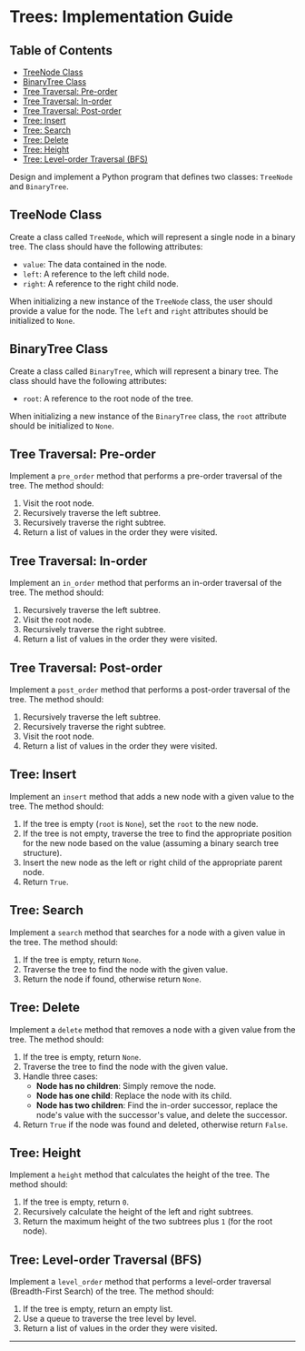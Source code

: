 # Trees: Implementation Guide

## Table of Contents

* [TreeNode Class](#tree-node-class)
* [BinaryTree Class](#binary-tree-class)
* [Tree Traversal: Pre-order](#tree-pre-order)
* [Tree Traversal: In-order](#tree-in-order)
* [Tree Traversal: Post-order](#tree-post-order)
* [Tree: Insert](#tree-insert)
* [Tree: Search](#tree-search)
* [Tree: Delete](#tree-delete)
* [Tree: Height](#tree-height)
* [Tree: Level-order Traversal (BFS)](#tree-level-order-traversal)

Design and implement a Python program that defines two classes: `TreeNode` and `BinaryTree`.

## TreeNode Class <a name="tree-node-class"></a>

Create a class called `TreeNode`, which will represent a single node in a binary tree. The class should have the following attributes:

*   `value`: The data contained in the node.
*   `left`: A reference to the left child node.
*   `right`: A reference to the right child node.

When initializing a new instance of the `TreeNode` class, the user should provide a value for the node. The `left` and `right` attributes should be initialized to `None`.

## BinaryTree Class <a name="binary-tree-class"></a>

Create a class called `BinaryTree`, which will represent a binary tree. The class should have the following attributes:

*   `root`: A reference to the root node of the tree.

When initializing a new instance of the `BinaryTree` class, the `root` attribute should be initialized to `None`.

## Tree Traversal: Pre-order <a name="tree-pre-order"></a>

Implement a `pre_order` method that performs a pre-order traversal of the tree. The method should:

1.  Visit the root node.
2.  Recursively traverse the left subtree.
3.  Recursively traverse the right subtree.
4.  Return a list of values in the order they were visited.

## Tree Traversal: In-order <a name="tree-in-order"></a>

Implement an `in_order` method that performs an in-order traversal of the tree. The method should:

1.  Recursively traverse the left subtree.
2.  Visit the root node.
3.  Recursively traverse the right subtree.
4.  Return a list of values in the order they were visited.

## Tree Traversal: Post-order <a name="tree-post-order"></a>

Implement a `post_order` method that performs a post-order traversal of the tree. The method should:

1.  Recursively traverse the left subtree.
2.  Recursively traverse the right subtree.
3.  Visit the root node.
4.  Return a list of values in the order they were visited.

## Tree: Insert <a name="tree-insert"></a>

Implement an `insert` method that adds a new node with a given value to the tree. The method should:

1.  If the tree is empty (`root` is `None`), set the `root` to the new node.
2.  If the tree is not empty, traverse the tree to find the appropriate position for the new node based on the value (assuming a binary search tree structure).
3.  Insert the new node as the left or right child of the appropriate parent node.
4.  Return `True`.

## Tree: Search <a name="tree-search"></a>

Implement a `search` method that searches for a node with a given value in the tree. The method should:

1.  If the tree is empty, return `None`.
2.  Traverse the tree to find the node with the given value.
3.  Return the node if found, otherwise return `None`.

## Tree: Delete <a name="tree-delete"></a>

Implement a `delete` method that removes a node with a given value from the tree. The method should:

1.  If the tree is empty, return `None`.
2.  Traverse the tree to find the node with the given value.
3.  Handle three cases:
    *   **Node has no children**: Simply remove the node.
    *   **Node has one child**: Replace the node with its child.
    *   **Node has two children**: Find the in-order successor, replace the node's value with the successor's value, and delete the successor.
4.  Return `True` if the node was found and deleted, otherwise return `False`.

## Tree: Height <a name="tree-height"></a>

Implement a `height` method that calculates the height of the tree. The method should:

1.  If the tree is empty, return `0`.
2.  Recursively calculate the height of the left and right subtrees.
3.  Return the maximum height of the two subtrees plus `1` (for the root node).

## Tree: Level-order Traversal (BFS) <a name="tree-level-order-traversal"></a>

Implement a `level_order` method that performs a level-order traversal (Breadth-First Search) of the tree. The method should:

1.  If the tree is empty, return an empty list.
2.  Use a queue to traverse the tree level by level.
3.  Return a list of values in the order they were visited.

---
